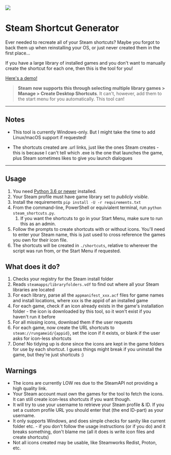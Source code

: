 ![](https://github.com/JeeZeh/steam-shortcut-generator/blob/master/icon.png)

# Steam Shortcut Generator

Ever needed to recreate all of your Steam shortcuts? Maybe you forgot to back them up when reinstalling your OS, or just never created them in the first place...

If you have a large library of installed games and you don't want to manually create the shortcut for each one, then this is the tool for you!

[Here's a demo!](https://www.youtube.com/watch?v=eH-ouDx1Y68)

> **Steam now supports this through selecting multiple library games > Manage > Create Desktop Shortcuts**.
It can't, however, add them to the start menu for you automatically. This tool can!


---

## Notes

- This tool is currently Windows-only. But I might take the time to add Linux/macOS support if requested! 

- The shortcuts created are .url links, just like the ones Steam creates - this is because I can't tell which .exe is the one that launches the game, plus Steam sometimes likes to give you launch dialogues

---

## Usage

> 

1. You need [Python 3.6 or newer](https://www.python.org/downloads/) installed.
2. Your Steam profile must have game library set to *publicly visible*.
3. Install the requirements `pip install -U -r requirements.txt`
4. From the command-line, PowerShell or equivialent terminal, run `python steam_shortcuts.py`.
   1. If you want the shortcuts to go in your Start Menu, make sure to run this as an admin.
5. Follow the prompts to create shortcuts with or without icons. You'll need to enter your Steam name, this is just used to cross reference the games you own for their icon file.
6. The shortcuts will be created in `./shortcuts`, relative to wherever the script was run from, or the Start Menu if requested.

## What does it do?

1. Checks your registry for the Steam install folder
2. Reads `steamapps/libraryfolders.vdf` to find out where all your Steam libraries are located
3. For each library, parse all the `appmanifest_xxx.acf` files for game names and install locations, where xxx is the appid of an installed game
4. For each game, check if an icon already exists in the game's installation folder - the icon is downloaded by this tool, so it won't exist if you haven't run it before
5. For all missing icons, download them if the user requests
6. For each game, now create the URL shortcuts to `steam://rungameid/{appid}`, set the icon if it exists, or blank if the user asks for icon-less shortcuts
7. Done! No tidying up is done since the icons are kept in the game folders for use by each shortcut. I guess things might break if you uninstall the game, but they're just shortcuts :) 

## Warnings
- The icons are currently LOW res due to the SteamAPI not providing a high quality link.
- Your Steam account must own the games for the tool to fetch the icons. It can still create icon-less shortcuts if you want though.
- It will try to use your username to retrieve your Steam profile & ID. If you set a custom profile URL you should enter that (the end ID-part) as your username.
- It only supports Windows, and does simple checks for sanity like current folder etc. - if you don't follow the usage instructions (or if you do) and it breaks something, don't blame me (all it does is write icon files and create shortcuts) 
- Not all icons created may be usable, like Steamworks Redist, Proton, etc.
